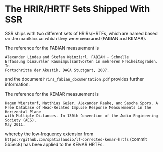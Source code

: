 The HRIR/HRTF Sets Shipped With SSR
===================================

SSR ships with two different sets of HRIRs/HRTFs, which are named based on the manikins
on which they were measured (FABIAN and KEMAR). 

The reference for the FABIAN measurement is 

    Alexander Lindau and Stefan Weinzierl. FABIAN - Schnelle
    Erfassung binauraler Raumimpulsantworten in mehreren Freiheitsgraden. In
    Fortschritte der Akustik, DAGA Stuttgart, 2007.
    
and the document `hrirs_fabian_documentation.pdf` provides further information.

The reference for the KEMAR measurement is

    Hagen Wierstorf, Matthias Geier, Alexander Raake, and Sascha Spors. A 
    Free Database of Head-Related Impulse Response Measurements in the Horizontal Plane 
    with Multiple Distances. In 130th Convention of the Audio Engineering Society (AES), 
    May 2011. 

whereby the low-frequency extension from 
`https://github.com/spatialaudio/lf-corrected-kemar-hrtfs` (commit 5b5ec8) has been 
applied to the KEMAR HRTFs.